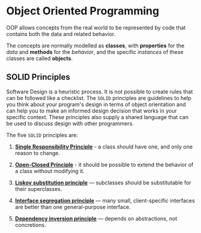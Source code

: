 # Object Oriented Programming

OOP allows concepts from the real world to be represented by code that contains both the data and related behavior.

The concepts are normally modelled as **classes**, with **properties** for the *data* and **methods** for the *behavior*, and the specific *instances* of these classes are called **objects**.

## SOLID Principles

Software Design is a heuristic process. It is not possible to create rules that can be followed like a checklist. The `SOLID` principles are guidelines to help you think about your program's design in terms of object orientation and can help you to make an informed design decision that works in your specific context. These principles also supply a shared language that can be used to discuss design with other programmers.

The five `SOLID` principles are:

1. [**Single Responsibility Principle**](./single_responsibility/README.md) - a class should have one, and only one reason to change.

2. [**Open-Closed Principle**](./open_closed/README.md) - it should be possible to extend the behavior of a class without modifying it.

3. [**Liskov substitution principle**](./liskov_substitution/README.md) — subclasses should be substitutable for their superclasses.

4. [**Interface segregation principle**](./interface_segregation/README.md) — many small, client-specific interfaces are better than one general-purpose interface.

5. [**Dependency inversion principle**](./dependency_inversion/README.md_) — depends on abstractions, not concretions.
